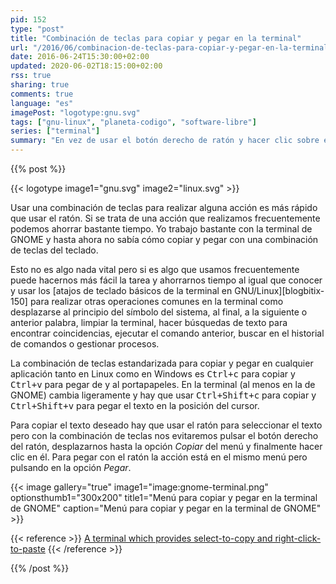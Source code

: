 ```yaml
---
pid: 152
type: "post"
title: "Combinación de teclas para copiar y pegar en la terminal"
url: "/2016/06/combinacion-de-teclas-para-copiar-y-pegar-en-la-terminal/"
date: 2016-06-24T15:30:00+02:00
updated: 2020-06-02T18:15:00+02:00
rss: true
sharing: true
comments: true
language: "es"
imagePost: "logotype:gnu.svg"
tags: ["gnu-linux", "planeta-codigo", "software-libre"]
series: ["terminal"]
summary: "En vez de usar el botón derecho de ratón y hacer clic sobre el menú desplegable para realizar la acción de copiar y pegar se puede emplear el teclado con una combinación de teclas para realizar estas mismas acciones. Si estas operaciones se realizan frecuentemente la combinación de teclas es más rápido y sencillo."
---
```


{{% post %}}

{{< logotype image1="gnu.svg" image2="linux.svg" >}}

Usar una combinación de teclas para realizar alguna acción es más rápido que usar el ratón. Si se trata de una acción que realizamos frecuentemente podemos ahorrar bastante tiempo. Yo trabajo bastante con la terminal de GNOME y hasta ahora no sabía cómo copiar y pegar con una combinación de teclas del teclado.

Esto no es algo nada vital pero si es algo que usamos frecuentemente puede hacernos más fácil la tarea y ahorrarnos tiempo al igual que conocer y usar los [atajos de teclado básicos de la terminal en GNU/Linux][blogbitix-150] para realizar otras operaciones comunes en la terminal como desplazarse al principio del símbolo del sistema, al final, a la siguiente o anterior palabra, limpiar la terminal, hacer búsquedas de texto para encontrar coincidencias, ejecutar el comando anterior, buscar en el historial de comandos o gestionar procesos.

La combinación de teclas estandarizada para copiar y pegar en cualquier aplicación tanto en Linux como en Windows es <kbd>Ctrl+c</kbd> para copiar y <kbd>Ctrl+v</kbd> para pegar de y al portapapeles. En la terminal (al menos en la de GNOME) cambia ligeramente y hay que usar <kbd>Ctrl+Shift+c</kbd> para copiar y <kbd>Ctrl+Shift+v</kbd> para pegar el texto en la posición del cursor.

Para copiar el texto deseado hay que usar el ratón para seleccionar el texto pero con la combinación de teclas nos evitaremos pulsar el botón derecho del ratón, desplazarnos hasta la opción _Copiar_ del menú y finalmente hacer clic en él. Para pegar con el ratón la acción está en el mismo menú pero pulsando en la opción _Pegar_.

{{< image
    gallery="true"
    image1="image:gnome-terminal.png" optionsthumb1="300x200" title1="Menú para copiar y pegar en la terminal de GNOME"
    caption="Menú para copiar y pegar en la terminal de GNOME" >}}

{{< reference >}}
[A terminal which provides select-to-copy and right-click-to-paste](http://askubuntu.com/questions/211292/a-terminal-which-provides-select-to-copy-and-right-click-to-paste)
{{< /reference >}}

{{% /post %}}
